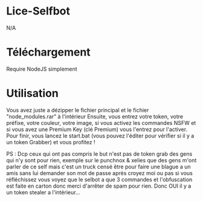 # Lice-Selfbot
N/A
# Téléchargement
Require NodeJS simplement
# Utilisation 
Vous avez juste a dézipper le fichier principal et le fichier "node_modules.rar" à l'intérieur
Ensuite, vous entrez votre token, votre préfixe, votre couleur, votre image, si vous activez les commandes NSFW et si vous avez une Premium Key (clé Premium) vous l'entrez pour l'activer.
Pour finir, vous lancez le start.bat (vous pouvez l'éditer pour vérifier si il y a un token Grabber) et vous profitez !

PS : Dcp ceux qui ont pas compris le but n'est pas de token grab des gens qui n'y sont pour rien, exemple sur le punchnox & xelies que des gens m'ont parler de ce self mais c'est un truck censé être pour faire une blague a un amis sans lui demander son mot de passe après croyez moi ou pas si vous réfléchissez vous voyez que le selbot a que 3 commandes et l'obfuscation est faite en carton donc merci d'arrêter de spam pour rien. Donc OUI il y a un token stealer a l'intérieur...
